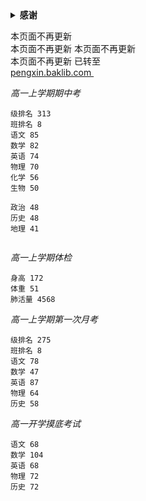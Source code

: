 <details>
  <summary><b>感谢</b></summary>
谢谢你的关心，共同进步！
</details>  

本页面不再更新  
本页面不再更新
本页面不再更新  
本页面不再更新
已转至  
[pengxin.baklib.com
](http://pengxin.baklib.com)   



  
*高一上学期期中考*    
```
级排名 313
班排名 8
语文 85
数学 82
英语 74
物理 70
化学 56
生物 50

政治 48
历史 48
地理 41
 
```
  
*高一上学期体检*  
```
身高 172
体重 51
肺活量 4568
```


*高一上学期第一次月考*    
```
级排名 275
班排名 8
语文 78
数学 47
英语 87
物理 64
历史 58
```

*高一开学摸底考试*  
```
语文 68
数学 104
英语 68
物理 72
历史 72
```



